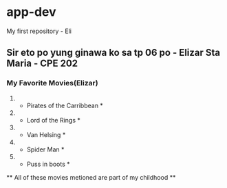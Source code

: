 # app-dev
My first repository - Eli

## Sir eto po yung ginawa ko sa tp 06 po - Elizar Sta Maria - CPE 202

### My Favorite Movies(Elizar)

1. * Pirates of the Carribbean *
2. * Lord of the Rings *
3. * Van Helsing *
4. * Spider Man *
5. * Puss in boots *

** All of these movies metioned are part of my childhood **


